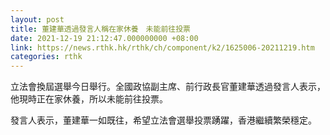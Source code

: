```yaml
---
layout: post
title: 董建華透過發言人稱在家休養　未能前往投票
date: 2021-12-19 21:12:47.000000000 +08:00
link: https://news.rthk.hk/rthk/ch/component/k2/1625006-20211219.htm
categories: rthk
---
```


立法會換屆選舉今日舉行。全國政協副主席、前行政長官董建華透過發言人表示，他現時正在家休養，所以未能前往投票。

發言人表示，董建華一如既往，希望立法會選舉投票踴躍，香港繼續繁榮穩定。
